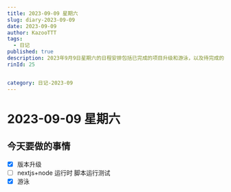 ```yaml
---
title: 2023-09-09 星期六
slug: diary-2023-09-09
date: 2023-09-09
author: KazooTTT
tags:
  - 日记
published: true
description: 2023年9月9日星期六的日程安排包括已完成的项目升级和游泳，以及待完成的nextjs+node运行时脚本测试。
rinId: 25


category: 日记-2023-09
---
```


# 2023-09-09 星期六

<!-- start of weread -->
<!-- end of weread -->

## 今天要做的事情

- [x] 版本升级
- [ ] nextjs+node 运行时 脚本运行测试
- [x] 游泳
